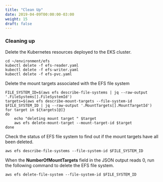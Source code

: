 ```yaml
---
title: "Clean Up"
date: 2019-04-09T00:00:00-03:00
weight: 15
draft: false
---
```


### Cleaning up
Delete the Kubernetes resources deployed to the EKS cluster. 
```
cd ~/environment/efs
kubectl delete -f efs-reader.yaml
kubectl delete -f efs-writer.yaml
kubectl delete -f efs-pvc.yaml
```

Delete the mount targets associated with the EFS file system
```
FILE_SYSTEM_ID=$(aws efs describe-file-systems | jq --raw-output '.FileSystems[].FileSystemId')
targets=$(aws efs describe-mount-targets --file-system-id $FILE_SYSTEM_ID | jq --raw-output '.MountTargets[].MountTargetId')
for target in ${targets[@]}
do
    echo "deleting mount target " $target
    aws efs delete-mount-target --mount-target-id $target
done
```

Check the status of EFS file system to find out if the mount targets have all been deleted.
```
aws efs describe-file-systems --file-system-id $FILE_SYSTEM_ID
```

When the **NumberOfMountTargets** field in the JSON output reads 0, run the following command to delete the EFS file system.
```
aws efs delete-file-system --file-system-id $FILE_SYSTEM_ID
```



